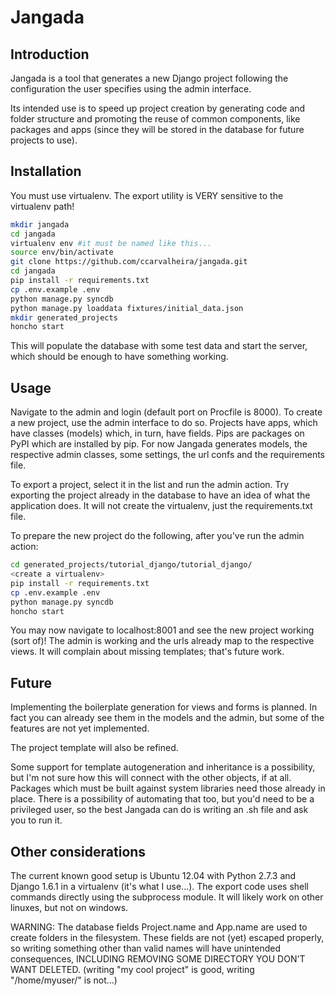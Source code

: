 Jangada
=========

## Introduction
Jangada is a tool that generates a new Django project following the configuration the user specifies using the admin interface.

Its intended use is to speed up project creation by generating code and folder structure and promoting the reuse of common components, like packages and apps (since they will be stored in the database for future projects to use).

## Installation
You must use virtualenv. The export utility is VERY sensitive to the virtualenv path! 
```bash
mkdir jangada
cd jangada
virtualenv env #it must be named like this...
source env/bin/activate
git clone https://github.com/ccarvalheira/jangada.git
cd jangada
pip install -r requirements.txt
cp .env.example .env
python manage.py syncdb
python manage.py loaddata fixtures/initial_data.json
mkdir generated_projects
honcho start
```

This will populate the database with some test data and start the server, which should be enough to have something working.

## Usage
Navigate to the admin and login (default port on Procfile is 8000).
To create a new project, use the admin interface to do so.
Projects have apps, which have classes (models) which, in turn, have fields.
Pips are packages on PyPI which are installed by pip.
For now Jangada generates models, the respective admin classes, some settings, the url confs and the requirements file.

To export a project, select it in the list and run the admin action.
Try exporting the project already in the database to have an idea of what the application does.
It will not create the virtualenv, just the requirements.txt file.

To prepare the new project do the following, after you've run the admin action:
```bash
cd generated_projects/tutorial_django/tutorial_django/
<create a virtualenv>
pip install -r requirements.txt
cp .env.example .env
python manage.py syncdb
honcho start
```
You may now navigate to localhost:8001 and see the new project working (sort of)!
The admin is working and the urls already map to the respective views.
It will complain about missing templates; that's future work.

## Future
Implementing the boilerplate generation for views and forms is planned.
In fact you can already see them in the models and the admin, but some of the features are not yet implemented.

The project template will also be refined.

Some support for template autogeneration and inheritance is a possibility, but I'm not sure how this will connect with the other objects, if at all.
Packages which must be built against system libraries need those already in place.
There is a possibility of automating that too, but you'd need to be a privileged user, so the best Jangada can do is writing an .sh file and ask you to run it.



## Other considerations
The current known good setup is Ubuntu 12.04 with Python 2.7.3 and Django 1.6.1 in a virtualenv (it's what I use...).
The export code uses shell commands directly using the subprocess module.
It will likely work on other linuxes, but not on windows.

WARNING: The database fields Project.name and App.name are used to create folders in the filesystem.
These fields are not (yet) escaped properly, so writing something other than valid names will have unintended consequences, INCLUDING REMOVING SOME DIRECTORY YOU DON'T WANT DELETED. (writing "my cool project" is good, writing "/home/myuser/" is not...)

